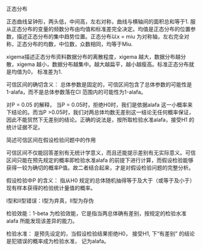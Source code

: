 正态分布

正态曲线呈钟形，两头低，中间高，左右对称，曲线与横轴间的面积总和等于1. 服从正态分布的变量的频数分布由均值和标准差完全决定。均值是正态分布的位置参数，描述正态分布的集中趋势位置。正态分布以x = miu 为对称轴，左右完全对称，正态分布的均数，中位数，众数相同，均等于Miu.

xigema描述正态分布资料数据分布的离散程度，xigema 越大，数据分布越分散，xigema 越小，数据分布越集中。越大越扁平，越小越瘦高。标准正态分布就是均值为0， 标准差为1.

可信区间的确切含义： 总体参数是固定的，可信区间包含了总体参数的可能性是1-alafa，而不是总体参数落在CI 范围内的可能性为1-alafa。

对P = 0.05 的解释， 当P = 0.05时，拒绝H0时，我们是依据alafa 这一小概率来下结论的。而当P &gt;0.05时，我们对两总体均数无差别这一结论无任何概率保证，因此不能贸然下无差别的结论。正确的说法是，按所取检验水准alafa，接受H1 的统计证据不足。

简述可信区间在假设检验问题中的作用

可信区间不仅能回答差别有无统计学意义，而且还能提示差别有无实际意义。可信区间只能在预先规定的概率即检验水准alafa 的前提下进行计算，而假设检验能够获得一较为确切的概率P值。故二者结合起来，才是对假设检验问题的完整分析。

假设检验中P 的含义： 指从H0 规定的总体随机抽得等于及大于（或等于及小于）现有样本获得的检验统计量值的概率。

I型和II型错误：I型为弃真，II型为存伪

检验效能：1-beta 为检验效能，它是指当两总体确有差别，按规定的检验水准alafa 所能发现该差异的能力。

检验水准： 是预先设定的，当假设检验结果拒绝H0， 接受H1, 下“有差别” 的结论是犯错误的概率成为检验水准， 记为alafa。 

